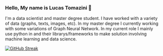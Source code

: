 ### Hello, My name is Lucas Tomazini 👋

I'm a data scientist and master degree student. I have worked with a variety of data (graphs, texts, images, etc). In my master degree I currently working with some variations of Graph Neural Network. In my current role I mainly use python in and their librarys/frameworks to make solution involving machine learning and data science.

[![GitHub Streak](http://github-readme-streak-stats.herokuapp.com?user=LucasTomazini&theme=prussian)](https://git.io/streak-stats)

<!--
**LucasTomazini/LucasTomazini** is a ✨ _special_ ✨ repository because its `README.md` (this file) appears on your GitHub profile.

Here are some ideas to get you started:

- 🔭 I’m currently working on ...
- 🌱 I’m currently learning ...
- 👯 I’m looking to collaborate on ...
- 🤔 I’m looking for help with ...
- 💬 Ask me about ...
- 📫 How to reach me: ...
- 😄 Pronouns: ...
- ⚡ Fun fact: ...
-->
